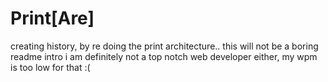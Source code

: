 # Print[Are]
creating history, by re doing the print architecture..
this will not be a boring readme intro
i am definitely not a top notch web developer either, my wpm is too low for that :(

